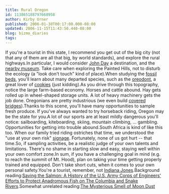 ```yaml
---
title: Rural Oregon
id: 113865188797668958
author: Kirby Urner
published: 2006-01-30T00:17:00.000-08:00
updated: 2006-11-15T11:43:50.440-08:00
blog: bizmo_diaries
tags: 
---
```


If you're a tourist in this state, I recommend you get out of the big city (not that any of them are all that big, by world standards), and explore the rural highways.In particular, I would consider [John Day](http://www.grantcounty.cc/) a destination, and the [nearby museum](http://www.pioneer-net.com/%7Evproctor/).  Take care when exploring the Painted Hills, not to disturb the ecology (a "look don't touch" kind of place).When studying the [fossil beds](http://www.nps.gov/joda/), you'll learn about many departed species, such as the [oreodont](http://images.google.com/images?q=oreodont), a great lover of [cookies](http://www.nabiscoworld.com/oreo/memories/default.aspx) (just kidding).As you drive through this topography, notice the large farm-based economy.  Horses and cattle abound.  Hay gets rolled up in wheel-shaped storage units.  A lot of heavy machinery gets the job done.  Oregonians are pretty industrious (we even build [covered bridges](http://coveredbridges.stateoforegon.com/)).Thanks to this scene, you'll have many opportunities to sample fresh produce.  If you've always wanted to try horseback riding, Oregon may be the state for you.A lot of our sports are at least mildly dangerous you'll notice:  sailboarding, kiteboarding, skiing, mountain climbing, ... gambling. Opportunities for getting into trouble abound.South Africa is kind of like this too.  When our family tried riding ostriches that time, we understood the "use at your own risk" [signage](http://www.answers.com/signage&r=67).  Fortunately, none of us got hurt -- that time.So, if sampling activities, be a realistic judge of your own talents and limitations.  There's no shame in starting slow and easy, staying well within your own comfort zone.In sum, if you have a challenging goal in mind (e.g. to reach the summit of Mt. Hood), plan on taking your time getting properly trained and equipped.  Don't take short cuts, when it comes to your own personal safety.You're a tourist, remember, not [Indiana Jones](http://www.imdb.com/title/tt0082971/).Background reading:[Saving the Salmon: A History of the U.S. Army Corps of Engineers' Efforts to Protect Anadromous Fish on The Columbia and Snake Rivers](http://www.nww.usace.army.mil/lsr/REPORTS/save_salmon/salmontoc.htm).Somewhat unrelated reading:[The Mysterious Smell of Moon Dust](http://science.nasa.gov/headlines/y2006/30jan_smellofmoondust.htm?list760659)